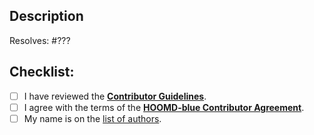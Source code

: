 ## Description
<!-- Describe your changes in detail -->

<!-- Replace ??? with the issue number that this pull requests resolves -->
Resolves: #???

## Checklist:
- [ ] I have reviewed the [**Contributor Guidelines**](https://github.com/glotzerlab/hoomd-examples/blob/master/CONTRIBUTING.md).
- [ ] I agree with the terms of the [**HOOMD-blue Contributor Agreement**](https://github.com/glotzerlab/hoomd-examples/blob/master/ContributorAgreement.md).
- [ ] My name is on the [list of authors](https://github.com/glotzerlab/hoomd-examples/blob/master/AUTHORS.md).

